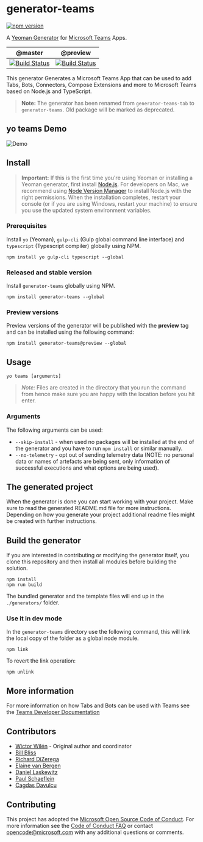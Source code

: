 # generator-teams

[![npm version](https://badge.fury.io/js/generator-teams.svg)](https://badge.fury.io/js/generator-teams)

A [Yeoman Generator](http://yeoman.io/) for [Microsoft Teams](https://teams.microsoft.com) Apps.

 | @master | @preview |
 :--------:|:---------:
 [![Build Status](https://travis-ci.org/OfficeDev/generator-teams.svg?branch=master)](https://travis-ci.org/OfficeDev/generator-teams)|[![Build Status](https://travis-ci.org/OfficeDev/generator-teams.svg?branch=preview)](https://travis-ci.org/OfficeDev/generator-teams)

This generator Generates a Microsoft Teams App that can be used to add Tabs, Bots, Connectors, Compose Extensions and more to Microsoft Teams based on Node.js and TypeScript.

> **Note:** The generator has been renamed from `generator-teams-tab` to `generator-teams`.
> Old package will be marked as deprecated.

## yo teams Demo

![Demo](docs/assets/demo.gif)

## Install

> **Important:** If this is the first time you're using Yeoman or installing a Yeoman generator, first install [Node.js](https://nodejs.org). For developers on Mac, we recommend using [Node Version Manager](https://github.com/creationix/nvm) to install Node.js with the right permissions. When the installation completes, restart your console (or if you are using Windows, restart your machine) to ensure you use the updated system environment variables.

### Prerequisites

Install `yo` (Yeoman), `gulp-cli` (Gulp global command line interface) and `typescript` (Typescript compiler) globally using NPM.

``` Shell
npm install yo gulp-cli typescript --global
```


### Released and stable version

Install `generator-teams` globally using NPM.

```Shell
npm install generator-teams --global
```

### Preview versions

Preview versions of the generator will be published with the **preview** tag and can be installed using the following command:

``` Shell
npm install generator-teams@preview --global
```

## Usage

``` Shell
yo teams [arguments]
```

> *Note:* Files are created in the directory that you run the command from hence make sure you are happy with the location before you hit enter.

### Arguments

 The following arguments can be used:

* `--skip-install` - when used no packages will be installed at the end of the generator and you have to run `npm install` or similar manually.
* `--no-telemetry` - opt out of sending telemetry data (NOTE: no personal data or names of artefacts are being sent, only information of successful executions and what options are being used).

## The generated project

When the generator is done you can start working with your project. Make sure to read the generated README.md file for more instructions. Depending on how you generate your project additional readme files might be created with further instructions.

## Build the generator

If you are interested in contributing or modifying the generator itself, you clone this repository and then install all modules before building the solution.

``` Shell
npm install
npm run build
```

The bundled generator and the template files will end up in the `./generators/` folder.

### Use it in dev mode

In the `generator-teams` directory use the following command, this will link the local copy of the folder as a global node module.

``` Shell
npm link
```

To revert the link operation:

``` Shell
npm unlink
```

## More information

For more information on how Tabs and Bots can be used with Teams see the [Teams Developer Documentation](https://msdn.microsoft.com/en-us/microsoft-teams/ )

## Contributors

* [Wictor Wilén](https://github.com/wictorwilen) - Original author and coordinator
* [Bill Bliss](https://github.com/billbliss)
* [Richard DiZerega](https://github.com/richdizz)
* [Elaine van Bergen](https://github.com/laneyvb)
* [Daniel Laskewitz](https://github.com/Laskewitz)
* [Paul Schaeflein](https://github.com/pschaeflein)
* [Cagdas Davulcu](https://github.com/cagdasdavulcu)

## Contributing

This project has adopted the [Microsoft Open Source Code of Conduct](https://opensource.microsoft.com/codeofconduct/). For more information see the [Code of Conduct FAQ](https://opensource.microsoft.com/codeofconduct/faq/) or contact [opencode@microsoft.com](mailto:opencode@microsoft.com) with any additional questions or comments.
